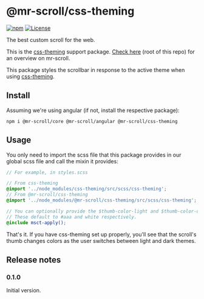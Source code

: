 # @mr-scroll/css-theming

[![npm](https://img.shields.io/npm/v/@mr-scroll/css-theming.svg)](https://www.npmjs.com/package/@mr-scroll/css-theming)
[![License](https://img.shields.io/badge/license-MIT-blue.svg)](https://opensource.org/licenses/MIT)

The best custom scroll for the web.

This is the [css-theming](https://github.com/mrahhal/css-theming) support package. [Check here](../..) (root of this repo) for an overview on mr-scroll.

This package styles the scrollbar in response to the active theme when using [css-theming](https://github.com/mrahhal/css-theming).

## Install

Assuming we're using angular (if not, install the respective package):
```
npm i @mr-scroll/core @mr-scroll/angular @mr-scroll/css-theming
```

## Usage

You only need to import the scss file that this package provides in our global scss file and call the mixin it provides:
```scss
// For example, in styles.scss

// From css-theming
@import '../node_modules/css-theming/src/scss/css-theming';
// From @mr-scroll/css-theming
@import '../node_modules/@mr-scroll/css-theming/src/scss/css-theming';

// You can optionally provide the $thumb-color-light and $thumb-color-dark variables.
// These default to #aaa and white respectively.
@include msct-apply();
```

That's it. If you have css-theming set up properly, you'll see that the scroll's thumb changes colors as the user switches between light and dark themes.

## Release notes

### 0.1.0

Initial version.
